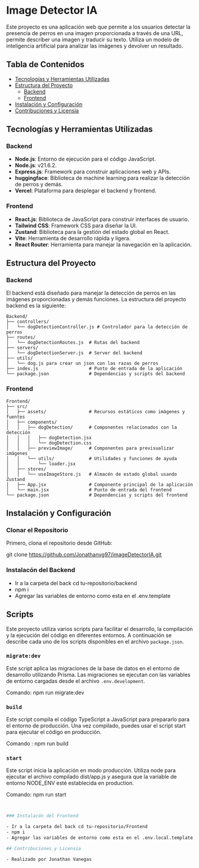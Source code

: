 # Image Detector IA

Este proyecto es una aplicación web que permite a los usuarios detectar la presencia de perros en una imagen proporcionada a través de una URL, permite describer una imagen y traducir su texto. Utiliza un modelo de inteligencia artificial para analizar las imágenes y devolver un resultado.

## Tabla de Contenidos

- [Tecnologías y Herramientas Utilizadas](#tecnologías-y-herramientas-utilizadas)
- [Estructura del Proyecto](#estructura-del-proyecto)
  - [Backend](#backend)
  - [Frontend](#frontend)
- [Instalación y Configuración](#instalación-y-configuración)
- [Contribuciones y Licensia](#contribuciones-y-licensia)

## Tecnologías y Herramientas Utilizadas

### Backend

- **Node.js**: Entorno de ejecución para el código JavaScript.
- **Node.js**: v21.6.2.
- **Express.js**: Framework para construir aplicaciones web y APIs.
- **huggingface**: Biblioteca de machine learning para realizar la detección de perros y demás.
- **Vercel**: Plataforma para desplegar el backend y frontend.

### Frontend

- **React.js**: Biblioteca de JavaScript para construir interfaces de usuario.
- **Tailwind CSS**: Framework CSS para diseñar la UI.
- **Zustand**: Biblioteca para la gestión del estado global en React.
- **Vite**: Herramienta de desarrollo rápida y ligera.
- **React Router**: Herramienta para manejar la navegación en la aplicación.

## Estructura del Proyecto

### Backend

El backend está diseñado para manejar la detección de perros en las imágenes proporcionadas y demás funciones. La estructura del proyecto backend es la siguiente:

```plaintext
Backend/
├── controllers/
│   └── dogDetectionController.js # Controlador para la detección de perros
├── routes/
│   └── dogDetectionRoutes.js  # Rutas del backend
├── servers/
│   └── dogDetectionServer.js  # Server del backend
├── utils/
│   └── dog.js para crear un json con las razas de perros
├── index.js                   # Punto de entrada de la aplicación
└── package.json               # Dependencias y scripts del backend
```

### Frontend

```plaintext
Frontend/
├── src/
│   ├── assets/                # Recursos estáticos como imágenes y fuentes
│   ├── components/
│   │   ├── dogDetection/      # Componentes relacionados con la detección
│   │   │   ├── dogDetection.jsx
│   │   │   └── dogDetection.css
│   │   ├── previewImage/      # Componentes para previsualizar imágenes
│   │   └── utils/             # Utilidades y funciones de ayuda
│   │       └── loader.jsx
│   ├── stores/
│   │   └── useImageStore.js   # Almacén de estado global usando Zustand
│   ├── App.jsx                # Componente principal de la aplicación
│   └── main.jsx               # Punto de entrada del frontend
└── package.json               # Dependencias y scripts del frontend
```

## Instalación y Configuración

### Clonar el Repositorio

Primero, clona el repositorio desde GitHub:

git clone https://github.com/Jonathanvg97/imageDetectorIA.git

### Instalacón del Backend

- Ir a la carpeta del back cd tu-repositorio/backend
- npm i
- Agregar las variables de entorno como esta en el .env.template

## Scripts

Este proyecto utiliza varios scripts para facilitar el desarrollo, la compilación y la ejecución del código en diferentes entornos. A continuación se describe cada uno de los scripts disponibles en el archivo `package.json`.

### `migrate:dev`

Este script aplica las migraciones de la base de datos en el entorno de desarrollo utilizando Prisma. Las migraciones se ejecutan con las variables de entorno cargadas desde el archivo `.env.development`.

Comando: npm run migrate:dev

### `build`

Este script compila el código TypeScript a JavaScript para prepararlo para el entorno de producción. Una vez compilado, puedes usar el script start para ejecutar el código en producción.

Comando : npm run build

### `start`

Este script inicia la aplicación en modo producción. Utiliza node para ejecutar el archivo compilado dist/app.js y asegura que la variable de entorno NODE_ENV esté establecida en production.

Comando: npm run start


```bash


### Instalacón del Frontend

- Ir a la carpeta del back cd tu-repositorio/Frontend
- npm i
- Agregar las variables de entorno como esta en el .env.local.template

## Contribuciones y Licensia

- Realizado por Jonathan Vanegas
